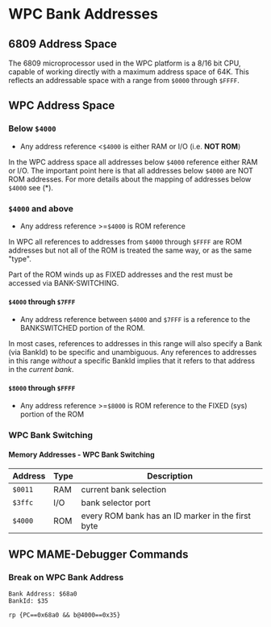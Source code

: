 WPC Bank Addresses
=====================================

## 6809 Address Space
The 6809 microprocessor used in the WPC platform is a 8/16 bit CPU, capable of working directly with a maximum address space of 64K.  This reflects an addressable space with a range from `$0000` through `$FFFF`.

## WPC Address Space

### Below `$4000`
* Any address reference <`$4000` is either RAM or I/O (i.e. **NOT ROM**)

In the WPC address space all addresses below `$4000` reference either RAM or I/O.  The important point here is that all addresses below `$4000` are NOT ROM addresses.  For more details about the mapping of addresses below `$4000` see (*).

### `$4000` and above
* Any address reference >=`$4000` is ROM reference

In WPC all references to addresses from `$4000` through `$FFFF` are ROM addresses but not all of the ROM is treated the same way, or as the same "type". 

Part of the ROM winds up as FIXED addresses and the rest must be accessed via BANK-SWITCHING.

#### `$4000` through `$7FFF` 
* Any address reference between `$4000` and `$7FFF` is a reference to the BANKSWITCHED portion of the ROM.  

In most cases, references to addresses in this range will also specify a Bank (via BankId) to be specific and unambiguous.  Any references to addresses in this range *without* a specific BankId implies that it refers to that address in the *current bank*.

#### `$8000` through `$FFFF`
* Any address reference >=`$8000` is ROM reference to the FIXED (sys) portion of the ROM

### WPC Bank Switching


#### Memory Addresses - WPC Bank Switching

| Address | Type | Description                                       | 
|---------|------|---------------------------------------------------| 
| `$0011` | RAM  | current bank selection                            |  
| `$3ffc` | I/O  | bank selector port                                | 
| `$4000` | ROM  | every ROM bank has an ID marker in the first byte | 



## WPC MAME-Debugger Commands 
### Break on WPC Bank Address 

```
Bank Address: $68a0
BankId: $35

rp {PC==0x68a0 && b@4000==0x35}

```

